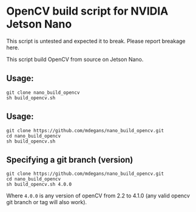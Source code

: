 # OpenCV build script for NVIDIA Jetson Nano

This script is untested and expected it to break. Please report breakage here.

This script build OpenCV from source on Jetson Nano.

## Usage:
```shell
git clone nano_build_opencv
sh build_opencv.sh
```

## Usage:
```shell
git clone https://github.com/mdegans/nano_build_opencv.git
cd nano_build_opencv
sh build_opencv.sh
```

## Specifying a git branch (version)
```shell
git clone https://github.com/mdegans/nano_build_opencv.git
cd nano_build_opencv
sh build_opencv.sh 4.0.0
```

Where `4.0.0` is any version of openCV from 2.2 to 4.1.0
(any valid opencv git branch or tag will also work).